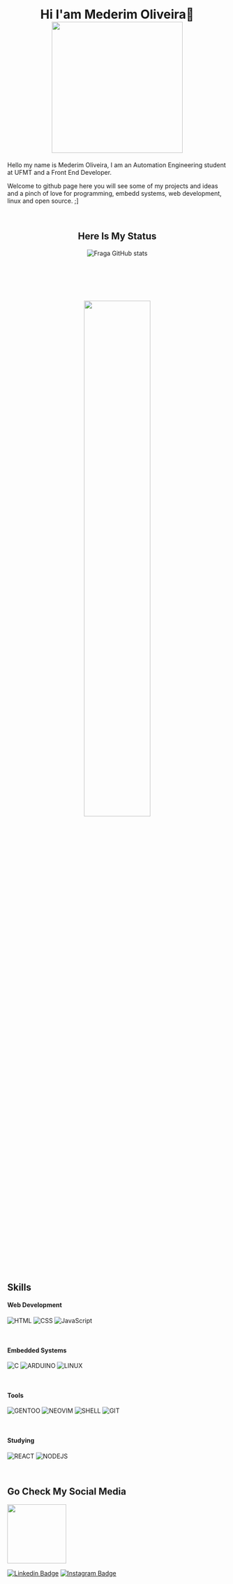 <h1 align = "center">
  <br>Hi I'am Mederim Oliveira👋</br>
  <a href = "https://tenor.com/view/meme-anime-jojos-jojo-bizarre-gif-18202893"><img height = "300px" src = "https://tenor.com/view/meme-anime-jojos-jojo-bizarre-gif-18202893.gif"></a>
</h1>

Hello my name is Mederim Oliveira, I am an Automation Engineering student at UFMT and a Front End Developer.

Welcome to github page here you will see some of my projects and ideas and a pinch of love for programming, embedd systems, web development, linux and open source. ;]

 &nbsp;


 

<h2 align = "center">Here Is My Status</h2>

<div  align = "center" style = "margin-bottom:100px">

![Fraga GitHub stats](https://github-readme-stats.vercel.app/api?username=asimovc&show_icons=true&theme=radical&count_private=true)
 
</div>

<div  align = "center" style = "margin-bottom:100px">
 
<img width = 55% align = "center" src="https://github-readme-streak-stats.herokuapp.com?user=asimovc&theme=radical&mode=weekly"/>

</div>




## Skills

#### Web Development

![HTML](https://img.shields.io/badge/HTML5-E34F26?style=for-the-badge&logo=html5&logoColor=white)
![CSS](https://img.shields.io/badge/CSS3-1572B6?style=for-the-badge&logo=css3&logoColor=white)
![JavaScript](https://img.shields.io/badge/JavaScript-F7DF1E?style=for-the-badge&logo=JavaScript&logoColor=white)

 &nbsp;

#### Embedded Systems

![C](https://img.shields.io/badge/C-00599C?style=for-the-badge&logo=c&logoColor=white)
![ARDUINO](https://img.shields.io/badge/Arduino-00979D?style=for-the-badge&logo=Arduino&logoColor=white)
![LINUX](https://img.shields.io/badge/Linux-FCC624?style=for-the-badge&logo=linux&logoColor=black)

 &nbsp;

#### Tools

![GENTOO](https://img.shields.io/badge/Gentoo-54487A?style=for-the-badge&logo=gentoo&logoColor=white)
![NEOVIM](https://img.shields.io/badge/NeoVim-%2357A143.svg?&style=for-the-badge&logo=neovim&logoColor=white)
![SHELL](https://img.shields.io/badge/Shell_Script-121011?style=for-the-badge&logo=gnu-bash&logoColor=white)
![GIT](https://img.shields.io/badge/GIT-E44C30?style=for-the-badge&logo=git&logoColor=white)

 &nbsp;

#### Studying

![REACT](https://img.shields.io/badge/React-20232A?style=for-the-badge&logo=react&logoColor=61DAFB)
![NODEJS](https://img.shields.io/badge/Node.js-43853D?style=for-the-badge&logo=node.js&logoColor=white)

 &nbsp;
 &nbsp;




## Go Check My Social Media

<a href="https://gifs.alphacoders.com/gifs/view/35697"><img height="135px" src="https://giffiles.alphacoders.com/356/35697.gif"></a>
          
[![Linkedin Badge](https://img.shields.io/badge/LinkedIn-0077B5?style=for-the-badge&logo=linkedin&logoColor=white)](https://www.linkedin.com/in/mederim-oliveira-3009931a0/)
[![Instagram Badge](https://img.shields.io/badge/Instagram-E4405F?style=for-the-badge&logo=instagram&logoColor=white)](https://www.instagram.com/mederim.sh/)
